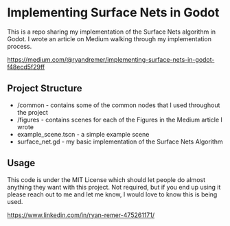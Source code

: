 # Implementing Surface Nets in Godot
This is a repo sharing my implementation of the Surface Nets algorithm in Godot. I wrote an article on Medium walking through my implementation process.

https://medium.com/@ryandremer/implementing-surface-nets-in-godot-f48ecd5f29ff

## Project Structure
* /common - contains some of the common nodes that I used throughout the project
* /figures - contains scenes for each of the Figures in the Medium article I wrote
* example_scene.tscn - a simple example scene
* surface_net.gd - my basic implementation of the Surface Nets Algorithm

## Usage
This code is under the MIT License which should let people do almost anything they want with this project. Not required, but if you end up using it please reach out to me and let me know, I would love to know this is being used.

https://www.linkedin.com/in/ryan-remer-475261171/
